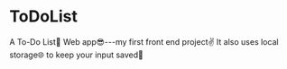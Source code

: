 # ToDoList
A To-Do List📝 Web app😎---my first front end project✌️
It also uses local storage🌐 to keep your input saved📁

